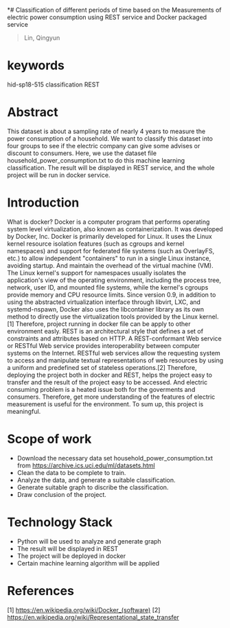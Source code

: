 *# Classification of different periods of time based on the Measurements of electric power consumption using REST service and Docker packaged service

>Lin, Qingyun

# keywords
hid-sp18-515 classification REST


# Abstract
This dataset is about a sampling rate of nearly 4 years to measure the power consumption of a household.
We want to classify this dataset into four groups to see if the electric company can give some advises or discount to consumers.
Here, we use the dataset file household_power_consumption.txt to do this machine learning classification. The result will be displayed in REST service, and the whole project will be run in docker service.

# Introduction
What is docker?
Docker is a computer program that performs operating system level virtualization, also known as containerization. It was developed by Docker, Inc. Docker is primarily developed for Linux. It uses the Linux kernel resource isolation features (such as cgroups and kernel namespaces) and support for federated file systems (such as OverlayFS, etc.) to allow independent "containers" to run in a single Linux instance, avoiding startup. And maintain the overhead of the virtual machine (VM). The Linux kernel's support for namespaces usually isolates the application's view of the operating environment, including the process tree, network, user ID, and mounted file systems, while the kernel's cgroups provide memory and CPU resource limits. Since version 0.9, in addition to using the abstracted virtualization interface through libvirt, LXC, and systemd-nspawn, Docker also uses the libcontainer library as its own method to directly use the virtualization tools provided by the Linux kernel.[1]
Therefore, project running in docker file can be apply to other environment easly.
REST is an architectural style that defines a set of constraints and attributes based on HTTP. A REST-conformant Web service or RESTful Web service provides interoperability between computer systems on the Internet. RESTful web services allow the requesting system to access and manipulate textual representations of web resources by using a uniform and predefined set of stateless operations.[2]
Therefore, deploying the project both in docker and REST, helps the project easy to transfer and the result of the project easy to be accessed.
And electric consuming problem is a heated issue both for the goverments and consumers. Therefore, get more understanding of the features of electric measurement is useful for the environment.
To sum up, this project is meaningful. 

# Scope of work
* Download the necessary data set household_power_consumption.txt from https://archive.ics.uci.edu/ml/datasets.html
* Clean the data to be complete to train.
* Analyze the data, and generate a suitable classification.
* Generate suitable graph to discribe the classification.
* Draw conclusion of the project.

# Technology Stack
* Python will be used to analyze and generate graph
* The result will be displayed in REST
* The project will be deployed in docker
* Certain machine learning algorithm will be applied 

# References
[1] https://en.wikipedia.org/wiki/Docker_(software)
[2] https://en.wikipedia.org/wiki/Representational_state_transfer
